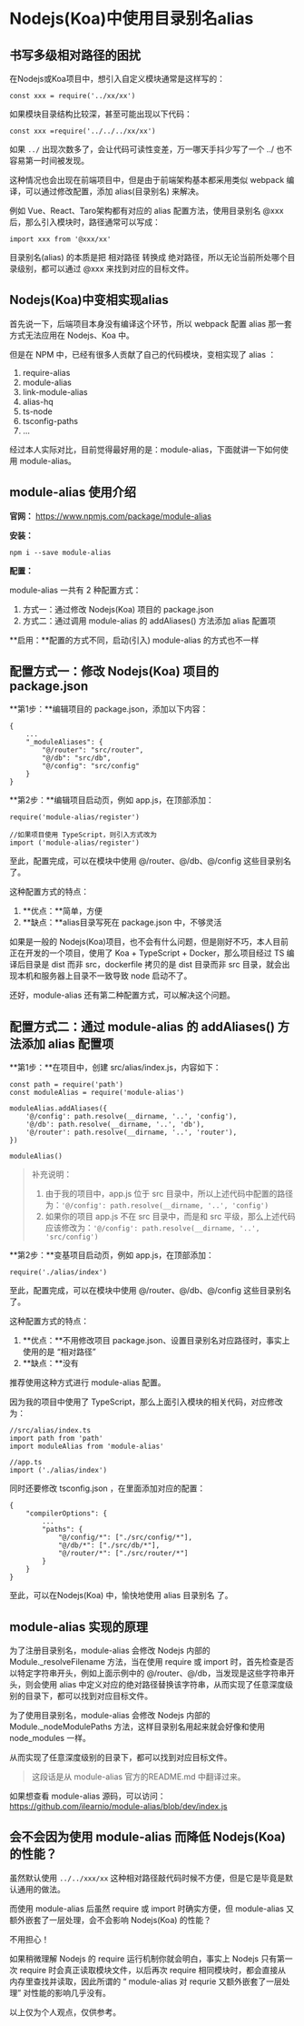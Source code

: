 # Nodejs(Koa)中使用目录别名alias

## 书写多级相对路径的困扰

在Nodejs或Koa项目中，想引入自定义模块通常是这样写的：

```
const xxx = require('../xx/xx')
```

如果模块目录结构比较深，甚至可能出现以下代码：

```
const xxx =require('../../../xx/xx')
```

如果 `../` 出现次数多了，会让代码可读性变差，万一哪天手抖少写了一个 ../ 也不容易第一时间被发现。



这种情况也会出现在前端项目中，但是由于前端架构基本都采用类似 webpack 编译，可以通过修改配置，添加 alias(目录别名) 来解决。

例如 Vue、React、Taro架构都有对应的 alias 配置方法，使用目录别名  @xxx 后，那么引入模块时，路径通常可以写成：

```
import xxx from '@xxx/xx'
```

目录别名(alias) 的本质是把 相对路径 转换成 绝对路径，所以无论当前所处哪个目录级别，都可以通过 @xxx 来找到对应的目标文件。



## Nodejs(Koa)中变相实现alias

首先说一下，后端项目本身没有编译这个环节，所以 webpack 配置 alias 那一套方式无法应用在 Nodejs、Koa 中。

但是在 NPM 中，已经有很多人贡献了自己的代码模块，变相实现了 alias ：

1. require-alias
2. module-alias
3. link-module-alias
4. alias-hq
5. ts-node
6. tsconfig-paths
7. ...

经过本人实际对比，目前觉得最好用的是：module-alias，下面就讲一下如何使用 module-alias。



## module-alias 使用介绍

**官网：** https://www.npmjs.com/package/module-alias

**安装：**

```
npm i --save module-alias
```

**配置：**

module-alias 一共有 2 种配置方式：

1. 方式一：通过修改 Nodejs(Koa) 项目的 package.json
2. 方式二：通过调用 module-alias 的 addAliases() 方法添加 alias 配置项

**启用：**配置的方式不同，启动(引入) module-alias 的方式也不一样



## 配置方式一：修改 Nodejs(Koa) 项目的 package.json

**第1步：**编辑项目的 package.json，添加以下内容：

```
{
    ...
    "_moduleAliases": {
        "@/router": "src/router",
        "@/db": "src/db",
        "@/config": "src/config"
    }
}
```

**第2步：**编辑项目启动页，例如 app.js，在顶部添加：

```
require('module-alias/register')

//如果项目使用 TypeScript，则引入方式改为
import ('module-alias/register')
```

至此，配置完成，可以在模块中使用 @/router、@/db、@/config 这些目录别名了。



这种配置方式的特点：

1. **优点：**简单，方便
2. **缺点：**alias目录写死在 package.json 中，不够灵活


如果是一般的 Nodejs(Koa)项目，也不会有什么问题，但是刚好不巧，本人目前正在开发的一个项目，使用了 Koa + TypeScript + Docker，那么项目经过 TS 编译后目录是 dist 而非 src，dockerfile 拷贝的是 dist 目录而非 src 目录，就会出现本机和服务器上目录不一致导致 node 启动不了。

还好，module-alias 还有第二种配置方式，可以解决这个问题。



## 配置方式二：通过 module-alias 的 addAliases() 方法添加 alias 配置项

**第1步：**在项目中，创建 src/alias/index.js，内容如下：

```
const path = require('path')
const moduleAlias = require('module-alias')

moduleAlias.addAliases({
    '@/config': path.resolve(__dirname, '..', 'config'),
    '@/db': path.resolve(__dirname, '..', 'db'),
    '@/router': path.resolve(__dirname, '..', 'router'),
})

moduleAlias()
```

> 补充说明：
>
> 1. 由于我的项目中，app.js 位于 src 目录中，所以上述代码中配置的路径为：`'@/config': path.resolve(__dirname, '..', 'config') `
> 2. 如果你的项目 app.js 不在 src 目录中，而是和 src 平级，那么上述代码应该修改为：`'@/config': path.resolve(__dirname, '..', 'src/config')`

**第2步：**变基项目启动页，例如 app.js，在顶部添加：

```
require('./alias/index')
```

至此，配置完成，可以在模块中使用 @/router、@/db、@/config 这些目录别名了。



这种配置方式的特点：

1. **优点：**不用修改项目 package.json、设置目录别名对应路径时，事实上使用的是 “相对路径” 
2. **缺点：**没有

推荐使用这种方式进行 module-alias 配置。



因为我的项目中使用了 TypeScript，那么上面引入模块的相关代码，对应修改为：

```
//src/alias/index.ts
import path from 'path'
import moduleAlias from 'module-alias'

//app.ts
import ('./alias/index')
```

同时还要修改 tsconfig.json ，在里面添加对应的配置：

```
{
    "compilerOptions": {
        ...
        "paths": {
            "@/config/*": ["./src/config/*"],
            "@/db/*": ["./src/db/*"],
            "@/router/*": ["./src/router/*"]
        }
    }
}
```



至此，可以在Nodejs(Koa) 中，愉快地使用 alias 目录别名 了。



## module-alias 实现的原理

为了注册目录别名，module-alias 会修改 Nodejs 内部的 Module._resolveFilename 方法，当在使用 require 或 import 时，首先检查是否以特定字符串开头，例如上面示例中的 @/router、@/db，当发现是这些字符串开头，则会使用 alias 中定义对应的绝对路径替换该字符串，从而实现了任意深度级别的目录下，都可以找到对应目标文件。

为了使用目录别名，module-alias 会修改 Nodejs 内部的 Module._nodeModulePaths 方法，这样目录别名用起来就会好像和使用 node_modules 一样。

从而实现了任意深度级别的目录下，都可以找到对应目标文件。

> 这段话是从 module-alias 官方的README.md 中翻译过来。

如果想查看 module-alias 源码，可以访问：https://github.com/ilearnio/module-alias/blob/dev/index.js



## 会不会因为使用 module-alias 而降低 Nodejs(Koa) 的性能？

虽然默认使用 `../../xxx/xx` 这种相对路径敲代码时候不方便，但是它是毕竟是默认通用的做法。

而使用 module-alias 后虽然 require 或 import 时确实方便，但 module-alias 又额外嵌套了一层处理，会不会影响 Nodejs(Koa) 的性能？

不用担心！

如果稍微理解 Nodejs 的 require 运行机制你就会明白，事实上 Nodejs 只有第一次 require 时会真正读取模块文件，以后再次 require 相同模块时，都会直接从 内存里查找并读取，因此所谓的 “ module-alias 对 requrie 又额外嵌套了一层处理” 对性能的影响几乎没有。

以上仅为个人观点，仅供参考。